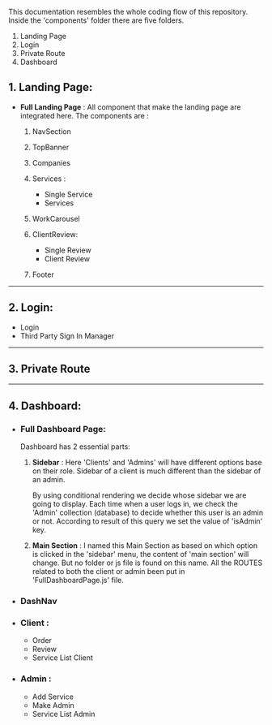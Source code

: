 This documentation resembles the whole coding flow of this repository.
Inside the 'components' folder there are five folders.

1.  Landing Page
2.  Login
3.  Private Route
4.  Dashboard

## 1. Landing Page:

- **Full Landing Page** : All component that make the landing page are integrated here. The components are :

  1.  NavSection

  2.  TopBanner

  3.  Companies

  4.  Services :

      - Single Service
      - Services

  5.  WorkCarousel

  6.  ClientReview:

      - Single Review
      - Client Review

  7.  Footer

---

## 2. Login:

- Login
- Third Party Sign In Manager

---

## 3. Private Route

---

## 4. Dashboard:

- ### **Full Dashboard Page:**

  Dashboard has 2 essential parts:

  1. **Sidebar** :
     Here 'Clients' and 'Admins' will have different options base on their role. Sidebar of a client is much different than the sidebar of an admin.

     By using conditional rendering we decide whose sidebar we are going to display. Each time when a user logs in, we check the 'Admin' collection (database) to decide whether this user is an admin or not. According to result of this query we set the value of 'isAdmin' key.

  2. **Main Section** :
     I named this Main Section as based on which option is clicked in the 'sidebar' menu, the content of 'main section' will change. But no folder or js file is found on this name. All the ROUTES related to both the client or admin been put in 'FullDashboardPage.js' file.
 
- ### **DashNav**

- ### **Client** :
  - Order
  - Review
  - Service List Client
- ### **Admin** :
  - Add Service
  - Make Admin
  - Service List Admin
